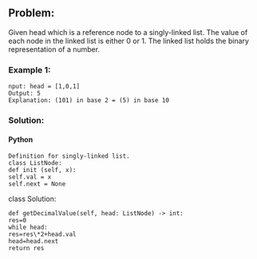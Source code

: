 ## Problem:

Given head which is a reference node to a singly-linked list. The value of each node in the linked list is either 0 or 1. The linked list holds the binary representation of a number.

### Example 1:

```
nput: head = [1,0,1]
Output: 5
Explanation: (101) in base 2 = (5) in base 10
```

### Solution:

#### Python

```
Definition for singly-linked list.
class ListNode:
def init (self, x):
self.val = x
self.next = None
```

class Solution:

```
def getDecimalValue(self, head: ListNode) -> int:
res=0
while head:
res=res\*2+head.val
head=head.next
return res
```
